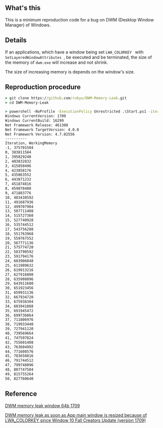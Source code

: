 

## What's this

This is a minimum reproduction code for a bug on DWM (Desktop Window Manager) of Windows.


## Details

If an applications, which have a window being set `LWA_COLORKEY ` with `SetLayeredWindowAttributes `, be executed and be terminated, the size of the memory of `dwm.exe` will increase and not shrink. 

The size of increasing memory is depends on the window's size.

## Reproduction procedure

```bat
> git clone https://github.com/rubyu/DWM-Memory-Leak.git
> cd DWM-Memory-Leak
```

```bat
> powershell -NoProfile -ExecutionPolicy Unrestricted .\Start.ps1 -iterations 50
Windows CurrentVersion: 1709
Windows CurrentBuild: 16299
Net Framework Release: 461308
Net Framework TargetVersion: 4.0.0
Net Framework Version: 4.7.02556
----------
Iteration, WorkingMemory
-1, 375701504
0, 383811584
1, 395829248
2, 403832832
3, 415850496
4, 423858176
5, 435863552
6, 443871232
7, 451874816
8, 459878400
9, 471883776
10, 483438592
11, 491687936
12, 499707904
13, 507711488
14, 515727360
15, 527740928
16, 535744512
17, 543756288
18, 551763968
19, 559767552
20, 567771136
21, 575774720
22, 583790592
23, 591794176
24, 603906048
25, 611909632
26, 619913216
27, 627916800
28, 635908096
29, 643911680
30, 651923456
31, 659931136
32, 667934720
33, 675938304
34, 683941888
35, 691945472
36, 699736064
37, 711806976
38, 719933440
39, 727941120
40, 739569664
41, 747597824
42, 755601408
43, 763604992
44, 771608576
45, 783650816
46, 791744512
47, 799748096
48, 807747584
49, 815755264
50, 827760640
```

## Reference

[DWM memory leak window 64b 1709](https://social.technet.microsoft.com/Forums/windows/en-US/a4594475-9676-4278-8e41-0fd26e4f5739/dwm-memory-leak-window-64b-1709?forum=win10itprohardware)

[DWM memory leak as soon as App main window is resized because of LWA_COLORKEY since Window 10 Fall Creators Update (version 1709)](https://aka.ms/H13gvp)

